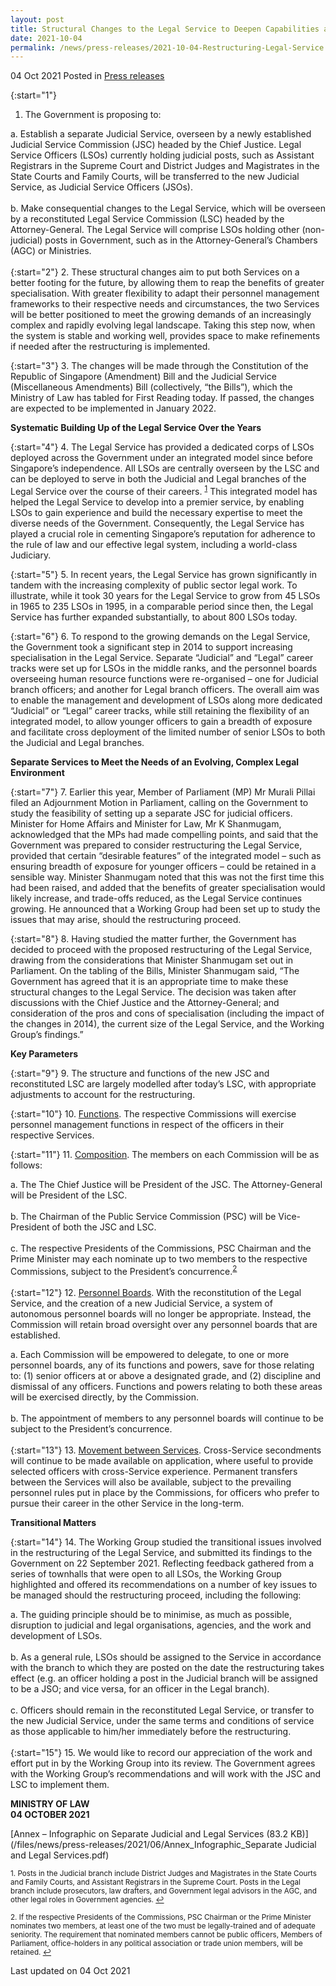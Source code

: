 ```yaml
---
layout: post
title: Structural Changes to the Legal Service to Deepen Capabilities and Better Meet Evolving Demands  
date: 2021-10-04
permalink: /news/press-releases/2021-10-04-Restructuring-Legal-Service
---
```


04 Oct 2021 Posted in [Press releases](/news/press-releases)

{:start="1"}
1. The Government is proposing to: 

  a.	Establish a separate Judicial Service, overseen by a newly established Judicial Service Commission (JSC) headed by the Chief Justice. Legal Service Officers (LSOs) currently holding judicial posts, such as Assistant Registrars in the Supreme Court and District Judges and Magistrates in the State Courts and Family Courts, will be transferred to the new Judicial Service, as Judicial Service Officers (JSOs).<br>
<br>
  b.	Make consequential changes to the Legal Service, which will be overseen by a reconstituted Legal Service Commission (LSC) headed by the Attorney-General. The Legal Service will comprise LSOs holding other (non-judicial) posts in Government, such as in the Attorney-General’s Chambers (AGC) or Ministries.<br>
    <br>
{:start="2"}
2. These structural changes aim to put both Services on a better footing for the future, by allowing them to reap the benefits of greater specialisation. With greater flexibility to adapt their personnel management frameworks to their respective needs and circumstances, the two Services will be better positioned to meet the growing demands of an increasingly complex and rapidly evolving legal landscape. Taking this step now, when the system is stable and working well, provides space to make refinements if needed after the restructuring is implemented.

{:start="3"}
3. The changes will be made through the Constitution of the Republic of Singapore (Amendment) Bill and the Judicial Service (Miscellaneous Amendments) Bill (collectively, “the Bills”), which the Ministry of Law has tabled for First Reading today. If passed, the changes are expected to be implemented in January 2022. 

**Systematic Building Up of the Legal Service Over the Years**

{:start="4"}
4. The Legal Service has provided a dedicated corps of LSOs deployed across the Government under an integrated model since before Singapore’s independence. All LSOs are centrally overseen by the LSC and can be deployed to serve in both the Judicial and Legal branches of the Legal Service over the course of their careers. <sup><a href="#fn1" id="ref1">1</a></sup> This integrated model has helped the Legal Service to develop into a premier service, by enabling LSOs to gain experience and build the necessary expertise to meet the diverse needs of the Government. Consequently, the Legal Service has played a crucial role in cementing Singapore’s reputation for adherence to the rule of law and our effective legal system, including a world-class Judiciary.

{:start="5"}
5. In recent years, the Legal Service has grown significantly in tandem with the increasing complexity of public sector legal work. To illustrate, while it took 30 years for the Legal Service to grow from 45 LSOs in 1965 to 235 LSOs in 1995, in a comparable period since then, the Legal Service has further expanded substantially, to about 800 LSOs today. 

{:start="6"}
6. To respond to the growing demands on the Legal Service, the Government took a significant step in 2014 to support increasing specialisation in the Legal Service. Separate “Judicial” and “Legal” career tracks were set up for LSOs in the middle ranks, and the personnel boards overseeing human resource functions were re-organised – one for Judicial branch officers; and another for Legal branch officers. The overall aim was to enable the management and development of LSOs along more dedicated “Judicial” or “Legal” career tracks, while still retaining the flexibility of an integrated model, to allow younger officers to gain a breadth of exposure and facilitate cross deployment of the limited number of senior LSOs to both the Judicial and Legal branches.

**Separate Services to Meet the Needs of an Evolving, Complex Legal Environment**

{:start="7"}
7. Earlier this year, Member of Parliament (MP) Mr Murali Pillai filed an Adjournment Motion in Parliament, calling on the Government to study the feasibility of setting up a separate JSC for judicial officers. Minister for Home Affairs and Minister for Law, Mr K Shanmugam, acknowledged that the MPs had made compelling points, and said that the Government was prepared to consider restructuring the Legal Service, provided that certain “desirable features” of the integrated model – such as ensuring breadth of exposure for younger officers – could be retained in a sensible way. Minister Shanmugam noted that this was not the first time this had been raised, and added that the benefits of greater specialisation would likely increase, and trade-offs reduced, as the Legal Service continues growing. He announced that a Working Group had been set up to study the issues that may arise, should the restructuring proceed.
    
{:start="8"}
8. Having studied the matter further, the Government has decided to proceed with the proposed restructuring of the Legal Service, drawing from the considerations that Minister Shanmugam set out in Parliament. On the tabling of the Bills, Minister Shanmugam said, “The Government has agreed that it is an appropriate time to make these structural changes to the Legal Service. The decision was taken after discussions with the Chief Justice and the Attorney-General; and consideration of the pros and cons of specialisation (including the impact of the changes in 2014), the current size of the Legal Service, and the Working Group’s findings.” 

**Key Parameters**

{:start="9"}
9. The structure and functions of the new JSC and reconstituted LSC are largely modelled after today’s LSC, with appropriate adjustments to account for the restructuring.

{:start="10"}
10. <u>Functions</u>. The respective Commissions will exercise personnel management functions in respect of the officers in their respective Services. 

{:start="11"}
11. <u>Composition</u>. The members on each Commission will be as follows: 

  a.	The The Chief Justice will be President of the JSC. The Attorney-General will be President of the LSC.<br>
<br>
  b.	The Chairman of the Public Service Commission (PSC) will be Vice-President of both the JSC and LSC.<br>
    <br>
  c.	The respective Presidents of the Commissions, PSC Chairman and the Prime Minister may each nominate up to two members to the respective Commissions, subject to the President’s concurrence.<sup><a href="#fn2" id="ref2">2</a></sup><br>
    <br>
{:start="12"}
12. <u>Personnel Boards</u>. With the reconstitution of the Legal Service, and the creation of a new Judicial Service, a system of autonomous personnel boards will no longer be appropriate. Instead, the Commission will retain broad oversight over any personnel boards that are established. 

  a.	Each Commission will be empowered to delegate, to one or more personnel boards, any of its functions and powers, save for those relating to: (1) senior officers at or above a designated grade, and (2) discipline and dismissal of any officers. Functions and powers relating to both these areas will be exercised directly, by the Commission.<br>
<br>
  b.	The appointment of members to any personnel boards will continue to be subject to the President’s concurrence.<br>
    <br>
{:start="13"}
13. <u>Movement between Services</u>. Cross-Service secondments will continue to be made available on application, where useful to provide selected officers with cross-Service experience. Permanent transfers between the Services will also be available, subject to the prevailing personnel rules put in place by the Commissions, for officers who prefer to pursue their career in the other Service in the long-term.  

**Transitional Matters**

{:start="14"}
14. The Working Group studied the transitional issues involved in the restructuring of the Legal Service, and submitted its findings to the Government on 22 September 2021.  Reflecting feedback gathered from a series of townhalls that were open to all LSOs, the Working Group highlighted and offered its recommendations on a number of key issues to be managed should the restructuring proceed, including the following:

  a.	The guiding principle should be to minimise, as much as possible, disruption to judicial and legal organisations, agencies, and the work and development of LSOs.<br>
<br>
  b.	As a general rule, LSOs should be assigned to the Service in accordance with the branch to which they are posted on the date the restructuring takes effect (e.g. an officer holding a post in the Judicial branch will be assigned to be a JSO; and vice versa, for an officer in the Legal branch).<br>
    <br>
  c.	Officers should remain in the reconstituted Legal Service, or transfer to the new Judicial Service, under the same terms and conditions of service as those applicable to him/her immediately before the restructuring.<br>
    <br>
{:start="15"}
15. We would like to record our appreciation of the work and effort put in by the Working Group into its review. The Government agrees with the Working Group’s recommendations and will work with the JSC and LSC to implement them.


**MINISTRY OF LAW**
<br>**04 OCTOBER 2021**

[Annex – Infographic on Separate Judicial and Legal Services (83.2 KB)](/files/news/press-releases/2021/06/Annex_Infographic_Separate Judicial and Legal Services.pdf)<br>

<p><sup id="fn1">1. Posts in the Judicial branch include District Judges and Magistrates in the State Courts and Family Courts, and Assistant Registrars in the Supreme Court. Posts in the Legal branch include prosecutors, law drafters, and Government legal advisors in the AGC, and other legal roles in Government agencies. <a href="#ref1" title="Jump back to footnote 1 in the text.">↩</a></sup></p>

<p><sup id="fn2">2. If the respective Presidents of the Commissions, PSC Chairman or the Prime Minister nominates two members, at least one of the two must be legally-trained and of adequate seniority. The requirement that nominated members cannot be public officers, Members of Parliament, office-holders in any political association or trade union members, will be retained. <a href="#ref2" title="Jump back to footnote 2 in the text.">↩</a></sup></p>

<p class="right-side-updated">Last updated on 04 Oct 2021</p>
